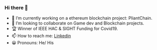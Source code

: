 ### Hi there 👋


- 🔭 I’m currently working on a ethereum blockchain project: PliantChain.
- 👯 I’m looking to collaborate on Game dev and Blockchain projects.
- 🏆 Winner of IEEE HAC & SIGHT Funding for Covid19.
- 📫 How to reach me: <a href="https://www.linkedin.com/in/pradunya-maladhari/">Linkedin</a> 
- 😀 Pronouns: He/ His

